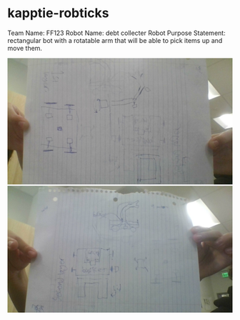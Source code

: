 # kapptie-robticks

Team Name: FF123
Robot Name: debt collecter
Robot Purpose Statement: rectangular bot with a rotatable arm that will be able to pick items up and move them. 


![blueprint](https://github.com/1450slx/kapptie-robticks/blob/main/IMG_20250828_140014.jpg)
![blueprint](https://github.com/1450slx/kapptie-robticks/blob/main/IMG_20250828_140018.jpg)
